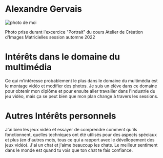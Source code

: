 # Alexandre Gervais
![photo de moi](moi.JPG)

Photo prise durant l'excercice "Portrait" du cours Atelier de Création d'Images Matricielles session automne 2022

# Intérêts dans le domaine du multimédia
Ce qui m'intéresse probablement le plus dans le domaine du multimédia est le montage vidéo et modifier des photos. Je suis un élève dans ce domaine pour obtenir mon diplôme et pour ensuite aller travailler dans l'industrie du jeu vidéo, mais ça se peut bien que mon plan change à travers les sessions.

# Autres Intérêts personnels
J'ai bien les jeux vidéo et essayer de comprendre comment qu'ils fonctionnent, quelles techniques ont été utilisés pour des aspects spéciaux et plus (en d'autres mots, tous ce qui a rapport avec le dévellopement des jeux vidéo). J'ai un chat et j'aime beaucoup les chats. Le meilleur sentiment dans le monde est quand tu vois que ton chat te fais confiance.

